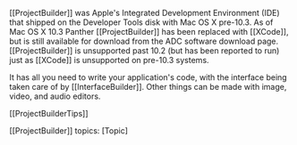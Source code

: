 

[[ProjectBuilder]] was Apple's Integrated Development Environment (IDE) that shipped on the Developer Tools disk with Mac OS X pre-10.3. As of Mac OS X 10.3 Panther [[ProjectBuilder]] has been replaced with [[XCode]], but is still available for download from the ADC software download page. [[ProjectBuilder]] is unsupported past 10.2 (but has been reported to run) just as [[XCode]] is unsupported on pre-10.3 systems.

It has all you need to write your application's code, with the interface being taken care of by [[InterfaceBuilder]]. Other things can be made with image, video, and audio editors.

[[ProjectBuilderTips]]

[[ProjectBuilder]] topics: 
[Topic]